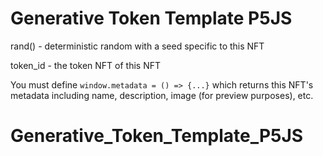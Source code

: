 # Generative Token Template P5JS

rand() - deterministic random with a seed specific to this NFT

token_id - the token NFT of this NFT

You must define ```window.metadata = () => {...}``` which returns this NFT's metadata including name, description, image (for preview purposes), etc.





 
# Generative_Token_Template_P5JS
